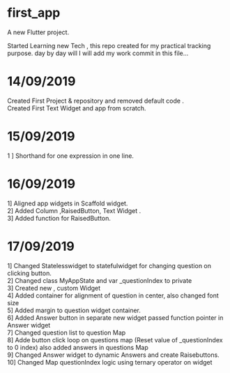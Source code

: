 # first_app

A new Flutter project.

Started Learning new Tech ,
this repo created for my practical tracking purpose. day by day will I will add my work commit in this file... 
# 14/09/2019
Created First Project & repository and removed default code . <br />
Created First Text Widget and app from scratch.<br />
# 15/09/2019
1 ] Shorthand for one expression in one line. <br />
# 16/09/2019
1] Aligned app widgets in Scaffold widget.<br />
2] Added Column ,RaisedButton, Text Widget .<br />
3] Added function for RaisedButton.<br />

# 17/09/2019 
1] Changed Statelesswidget to statefulwidget for changing question on clicking button.<br />
2] Changed class MyAppState and var _questionIndex to private <br />
3] Created new , custom Widget <br />
4] Added container for alignment of question in center, also changed font size <br />
5] Added margin to question widget container.<br />
6] Added Answer button in separate new widget passed function pointer in Answer widget<br />
7] Changed question list to question Map <br />
8] Adde button click loop on questions map (Reset value of _questionIndex to 0 index) also added answers in questions Map<br /> 
9] Changed Answer widget to dynamic Answers and create Raisebuttons.<br />
10] Changed Map questionIndex logic using ternary operator on widget <br />

